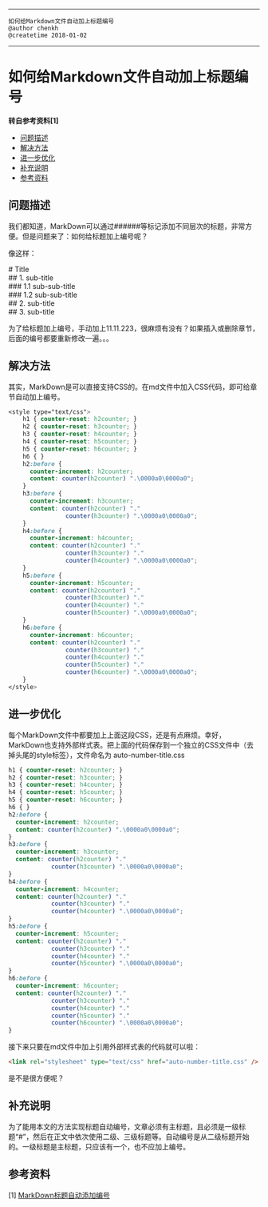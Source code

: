---------------------------------------
    如何给Markdown文件自动加上标题编号
    @author chenkh
    @createtime 2018-01-02
---------------------------------------
# 如何给Markdown文件自动加上标题编号
**转自参考资料[1]**  
<!-- TOC -->

- [问题描述](#问题描述)
- [解决方法](#解决方法)
- [进一步优化](#进一步优化)
- [补充说明](#补充说明)
- [参考资料](#参考资料)

<!-- /TOC -->
## 问题描述

我们都知道，MarkDown可以通过######等标记添加不同层次的标题，非常方便。但是问题来了：如何给标题加上编号呢？

像这样：

\# Title  
\## 1. sub-title  
\### 1.1 sub-sub-title  
\### 1.2 sub-sub-title  
\## 2. sub-title  
\## 3. sub-title  

为了给标题加上编号，手动加上11.11.223，很麻烦有没有？如果插入或删除章节，后面的编号都要重新修改一遍。。。

## 解决方法

其实，MarkDown是可以直接支持CSS的。在md文件中加入CSS代码，即可给章节自动加上编号。
```css
<style type="text/css">
    h1 { counter-reset: h2counter; }
    h2 { counter-reset: h3counter; }
    h3 { counter-reset: h4counter; }
    h4 { counter-reset: h5counter; }
    h5 { counter-reset: h6counter; }
    h6 { }
    h2:before {
      counter-increment: h2counter;
      content: counter(h2counter) ".\0000a0\0000a0";
    }
    h3:before {
      counter-increment: h3counter;
      content: counter(h2counter) "."
                counter(h3counter) ".\0000a0\0000a0";
    }
    h4:before {
      counter-increment: h4counter;
      content: counter(h2counter) "."
                counter(h3counter) "."
                counter(h4counter) ".\0000a0\0000a0";
    }
    h5:before {
      counter-increment: h5counter;
      content: counter(h2counter) "."
                counter(h3counter) "."
                counter(h4counter) "."
                counter(h5counter) ".\0000a0\0000a0";
    }
    h6:before {
      counter-increment: h6counter;
      content: counter(h2counter) "."
                counter(h3counter) "."
                counter(h4counter) "."
                counter(h5counter) "."
                counter(h6counter) ".\0000a0\0000a0";
    }
</style>
```
## 进一步优化

每个MarkDown文件中都要加上上面这段CSS，还是有点麻烦。幸好，MarkDown也支持外部样式表。把上面的代码保存到一个独立的CSS文件中（去掉头尾的style标签），文件命名为 auto-number-title.css
```css
h1 { counter-reset: h2counter; }
h2 { counter-reset: h3counter; }
h3 { counter-reset: h4counter; }
h4 { counter-reset: h5counter; }
h5 { counter-reset: h6counter; }
h6 { }
h2:before {
  counter-increment: h2counter;
  content: counter(h2counter) ".\0000a0\0000a0";
}
h3:before {
  counter-increment: h3counter;
  content: counter(h2counter) "."
            counter(h3counter) ".\0000a0\0000a0";
}
h4:before {
  counter-increment: h4counter;
  content: counter(h2counter) "."
            counter(h3counter) "."
            counter(h4counter) ".\0000a0\0000a0";
}
h5:before {
  counter-increment: h5counter;
  content: counter(h2counter) "."
            counter(h3counter) "."
            counter(h4counter) "."
            counter(h5counter) ".\0000a0\0000a0";
}
h6:before {
  counter-increment: h6counter;
  content: counter(h2counter) "."
            counter(h3counter) "."
            counter(h4counter) "."
            counter(h5counter) "."
            counter(h6counter) ".\0000a0\0000a0";
}
```
接下来只要在md文件中加上引用外部样式表的代码就可以啦：
```html
<link rel="stylesheet" type="text/css" href="auto-number-title.css" />
```
是不是很方便呢？

## 补充说明

为了能用本文的方法实现标题自动编号，文章必须有主标题，且必须是一级标题“#”，然后在正文中依次使用二级、三级标题等。自动编号是从二级标题开始的。一级标题是主标题，只应该有一个，也不应加上编号。

## 参考资料
[1] [MarkDown标题自动添加编号](https://yanwei.github.io/misc/markdown-auto-number-title.html)
